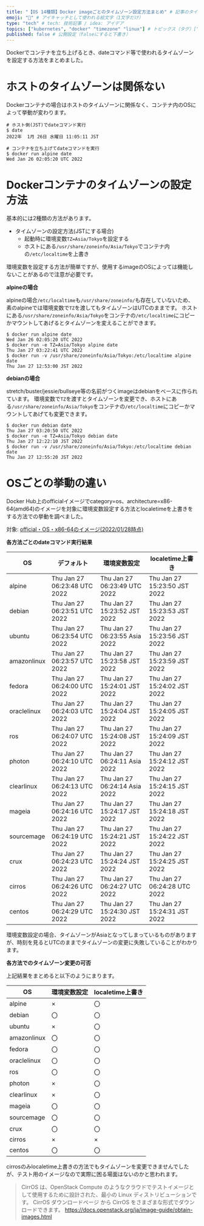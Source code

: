 ```yaml
---
title: "【OS 14種類】Docker imageごとのタイムゾーン設定方法まとめ" # 記事のタイトル
emoji: "🐻" # アイキャッチとして使われる絵文字（1文字だけ）
type: "tech" # tech: 技術記事 / idea: アイデア
topics: ["kubernetes", "docker" "timezone" "linux"] # トピックス（タグ）["markdown", "rust", "aws"]のように指定する
published: false # 公開設定（falseにすると下書き）
---
```


Dockerでコンテナを立ち上げるとき、dateコマンド等で使われるタイムゾーンを設定する方法をまとめました。

# ホストのタイムゾーンは関係ない
Dockerコンテナの場合はホストのタイムゾーンに関係なく、コンテナ内のOSによって挙動が変わります。

```
# ホスト側(JST)でdateコマンド実行
$ date
2022年  1月 26日 水曜日 11:05:11 JST

# コンテナを立ち上げてdateコマンドを実行
$ docker run alpine date
Wed Jan 26 02:05:20 UTC 2022
```

# Dockerコンテナのタイムゾーンの設定方法

基本的には2種類の方法があります。

- タイムゾーンの設定方法(JSTにする場合)
  - 起動時に環境変数`TZ=Asia/Tokyo`を設定する
  - ホストにある`/usr/share/zoneinfo/Asia/Tokyo`でコンテナ内の`/etc/localtime`を上書き

環境変数を設定する方法が簡単ですが、使用するimageのOSによっては機能しないことがあるので注意が必要です。

**alpineの場合**


alpineの場合`/etc/localtime`も`/usr/share/zoneinfo/`も存在していないため、素のalpineでは環境変数で`TZ`を渡してもタイムゾーンはUTCのままです。
ホストにある`/usr/share/zoneinfo/Asia/Tokyo`をコンテナの`/etc/localtime`にコピーかマウントしてあげるとタイムゾーンを変えることができます。

```
$ docker run alpine date
Wed Jan 26 02:05:20 UTC 2022
$ docker run -e TZ=Asia/Tokyo alpine date
Thu Jan 27 03:22:41 UTC 2022
$ docker run -v /usr/share/zoneinfo/Asia/Tokyo:/etc/localtime alpine date
Thu Jan 27 12:53:00 JST 2022
```

**debianの場合**

stretch/buster/jessie/bullseye等の名前がつくimageはdebianをベースに作られています。
環境変数で`TZ`を渡すとタイムゾーンを変更でき、ホストにある`/usr/share/zoneinfo/Asia/Tokyo`をコンテナの`/etc/localtime`にコピーかマウントしてあげても変更できます。

```
$ docker run debian date
Thu Jan 27 03:20:50 UTC 2022
$ docker run -e TZ=Asia/Tokyo debian date
Thu Jan 27 12:22:10 JST 2022
$ docker run -v /usr/share/zoneinfo/Asia/Tokyo:/etc/localtime debian date
Thu Jan 27 12:55:20 JST 2022
```

# OSごとの挙動の違い

Docker Hub上のofficialイメージでcategory=os、architecture=x86-64(amd64)のイメージを対象に環境変数設定する方法とlocaletimeを上書きをする方法での挙動を調べました。

対象: [official・OS・x86-64のイメージ(2022/01/28時点)](https://hub.docker.com/search?type=image&image_filter=official&category=os&architecture=amd64)

**各方法ごとのdateコマンド実行結果**

| OS | デフォルト | 環境変数設定 | localetime上書き |
| -- | -- | -- | -- |
| alpine | Thu Jan 27 06:23:48 UTC 2022 | Thu Jan 27 06:23:49 UTC 2022 | Thu Jan 27 15:23:50 JST 2022 |
| debian | Thu Jan 27 06:23:51 UTC 2022 | Thu Jan 27 15:23:52 JST 2022 | Thu Jan 27 15:23:53 JST 2022 |
| ubuntu | Thu Jan 27 06:23:54 UTC 2022 | Thu Jan 27 06:23:55 Asia 2022 | Thu Jan 27 15:23:56 JST 2022 |
| amazonlinux | Thu Jan 27 06:23:57 UTC 2022 | Thu Jan 27 15:23:58 JST 2022 | Thu Jan 27 15:23:59 JST 2022 |
| fedora | Thu Jan 27 06:24:00 UTC 2022 | Thu Jan 27 15:24:01 JST 2022 | Thu Jan 27 15:24:02 JST 2022 |
| oraclelinux | Thu Jan 27 06:24:03 UTC 2022 | Thu Jan 27 15:24:04 JST 2022 | Thu Jan 27 15:24:05 JST 2022 |
| ros | Thu Jan 27 06:24:07 UTC 2022 | Thu Jan 27 15:24:08 JST 2022 | Thu Jan 27 15:24:09 JST 2022 |
| photon | Thu Jan 27 06:24:10 UTC 2022 | Thu Jan 27 06:24:11 Asia 2022 | Thu Jan 27 15:24:12 JST 2022 |
| clearlinux | Thu Jan 27 06:24:13 UTC 2022 | Thu Jan 27 06:24:14 Asia 2022 | Thu Jan 27 15:24:15 JST 2022 |
| mageia | Thu Jan 27 06:24:16 UTC 2022 | Thu Jan 27 15:24:17 JST 2022 | Thu Jan 27 15:24:18 JST 2022 |
| sourcemage | Thu Jan 27 06:24:19 UTC 2022 | Thu Jan 27 15:24:21 JST 2022 | Thu Jan 27 15:24:22 JST 2022 |
| crux | Thu Jan 27 06:24:23 UTC 2022 | Thu Jan 27 15:24:24 JST 2022 | Thu Jan 27 15:24:25 JST 2022 |
| cirros | Thu Jan 27 06:24:26 UTC 2022 | Thu Jan 27 06:24:27 UTC 2022 | Thu Jan 27 06:24:28 UTC 2022 |
| centos | Thu Jan 27 06:24:29 UTC 2022 | Thu Jan 27 15:24:30 JST 2022 | Thu Jan 27 15:24:31 JST 2022 |

環境変数設定の場合、タイムゾーンがAsiaとなってしまっているものがありますが、時刻を見るとUTCのままでタイムゾーンの変更に失敗していることがわかります。

**各方法でのタイムゾーン変更の可否**

上記結果をまとめると以下のようにまります。

| OS | 環境変数設定 | localetime上書き |
| -- | -- | -- |
| alpine | × | 〇 |
| debian | 〇 | 〇 |
| ubuntu | × | 〇 |
| amazonlinux | 〇 | 〇 |
| fedora | 〇 | 〇 |
| oraclelinux | 〇 | 〇 |
| ros | 〇 | 〇 |
| photon | × | 〇 |
| clearlinux | × | 〇 |
| mageia | 〇 | 〇 |
| sourcemage | 〇 | 〇 |
| crux | 〇 | 〇 |
| cirros | × | × |
| centos | 〇 | 〇 |

cirrosのみlocaletime上書きの方法でもタイムゾーンを変更できませんでしたが、テスト用のイメージなので実際に困る場面はないのかと思われます。

> CirrOS は、OpenStack Compute のようなクラウドでテストイメージとして使用するために設計された、最小の Linux ディストリビューションです。 CirrOS ダウンロードページ から CirrOS をさまざまな形式でダウンロードできます。
https://docs.openstack.org/ja/image-guide/obtain-images.html
